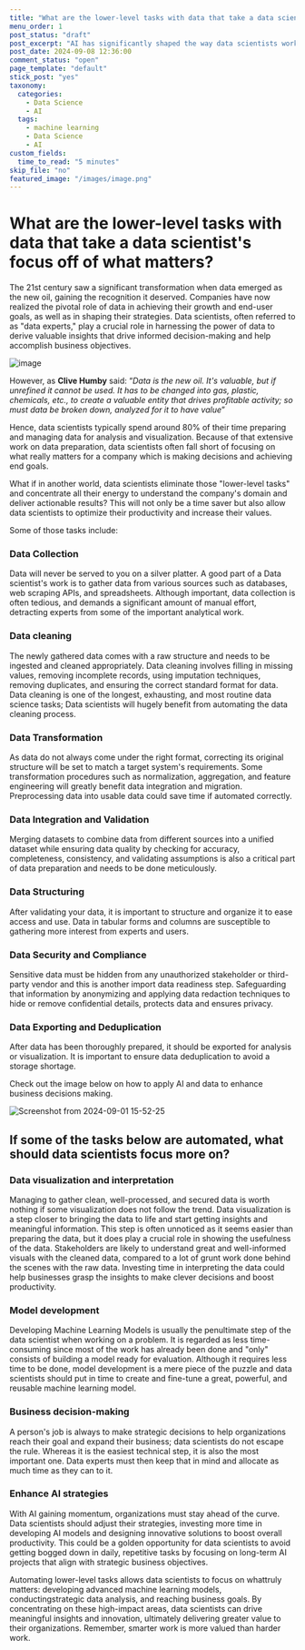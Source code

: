 ```yaml
---
title: "What are the lower-level tasks with data that take a data scientist's focus off of what matters?"
menu_order: 1
post_status: "draft"
post_excerpt: "AI has significantly shaped the way data scientists work. Instead of sticking with the old data science approach to solve a business question, a data scientist should embrace AI to work smarter and enhance strategic decision making."
post_date: 2024-09-08 12:36:00
comment_status: "open" 
page_template: "default" 
stick_post: "yes" 
taxonomy:
  categories:
    - Data Science
    - AI
  tags:
    - machine learning
    - Data Science
    - AI
custom_fields:
  time_to_read: "5 minutes"
skip_file: "no" 
featured_image: "/images/image.png"
---
```




#  What are the lower-level tasks with data that take a data scientist's focus off of what matters?


The 21st century saw a significant transformation when data emerged as
the new oil, gaining the recognition it deserved. Companies have now
realized the pivotal role of data in achieving their growth and end-user
goals, as well as in shaping their strategies. Data scientists, often
referred to as "data experts," play a crucial role in harnessing the
power of data to derive valuable insights that drive informed
decision-making and help accomplish business objectives.


![image](https://github.com/AngeloKItio/Web-published-journal/blob/main/images/image.png)

 

However, as **Clive Humby** said: “*Data is the new oil. It's valuable,
but if unrefined it cannot be used. It has to be changed into gas,
plastic, chemicals, etc., to create a valuable entity that drives
profitable activity; so must data be broken down, analyzed for it to
have value*”


Hence, data scientists typically spend around 80% of their time
preparing and managing data for analysis and visualization. Because of
that extensive work on data preparation, data scientists often fall
short of focusing on what really matters for a company which is making
decisions and achieving end goals.

What if in another world, data scientists eliminate those "lower-level
tasks" and concentrate all their energy to understand the company's
domain and deliver actionable results? This will not only be a time
saver but also allow data scientists to optimize their productivity and
increase their values.

Some of those tasks include:



### Data Collection
Data will never be served to you on a silver
platter. A good part of a Data scientist's work is to gather data from
various sources such as databases, web scraping APIs, and spreadsheets.
Although important, data collection is often tedious, and demands a
significant amount of manual effort, detracting experts from some of the
important analytical work.



### Data cleaning
The newly gathered data comes with a raw structure
and needs to be ingested and cleaned appropriately. Data cleaning
involves filling in missing values, removing incomplete records, using
imputation techniques, removing duplicates, and ensuring the correct
standard format for data. Data cleaning is one of the longest,
exhausting, and most routine data science tasks; Data scientists will
hugely benefit from automating the data cleaning process.



### Data Transformation
As data do not always come under the right
format, correcting its original structure will be set to match a target
system's requirements. Some transformation procedures such as
normalization, aggregation, and feature engineering will greatly benefit
data integration and migration. Preprocessing data into usable data
could save time if automated correctly.

### Data Integration and Validation
Merging datasets to combine data
from different sources into a unified dataset while ensuring data
quality by checking for accuracy, completeness, consistency, and
validating assumptions is also a critical part of data preparation and
needs to be done meticulously.

### Data Structuring
After validating your data, it is important to
structure and organize it to ease access and use. Data in tabular forms
and columns are susceptible to gathering more interest from experts and
users.
### Data Security and Compliance
Sensitive data must be hidden from any
unauthorized stakeholder or third-party vendor and this is another
import data readiness step. Safeguarding that information by anonymizing
and applying data redaction techniques to hide or remove confidential
details, protects data and ensures privacy.

### Data Exporting and Deduplication
After data has been thoroughly
prepared, it should be exported for analysis or visualization. It is
important to ensure data deduplication to avoid a storage shortage.

Check out the image below on how to apply AI and data to enhance
business decisions making.


![Screenshot from 2024-09-01 15-52-25](https://github.com/AngeloKItio/Web-published-journal/blob/main/images/mu7cm5ztvw781.jpg)



## If some of the tasks below are automated, what should data scientists focus more on?

### Data visualization and interpretation
Managing to gather clean,
well-processed, and secured data is worth nothing if some visualization
does not follow the trend. Data visualization is a step closer to
bringing the data to life and start getting insights and meaningful
information. This step is often unnoticed as it seems easier than
preparing the data, but it does play a crucial role in showing the
usefulness of the data. Stakeholders are likely to understand great and
well-informed visuals with the cleaned data, compared to a lot of grunt
work done behind the scenes with the raw data. Investing time in
interpreting the data could help businesses grasp the insights to make
clever decisions and boost productivity.

### Model development
Developing Machine Learning Models is usually the
penultimate step of the data scientist when working on a problem. It is
regarded as less time-consuming since most of the work has already been
done and "only" consists of building a model ready for evaluation.
Although it requires less time to be done, model development is a mere
piece of the puzzle and data scientists should put in time to create and
fine-tune a great, powerful, and reusable machine learning model.

### Business decision-making
A person's job is always to make strategic
decisions to help organizations reach their goal and expand their
business; data scientists do not escape the rule. Whereas it is the
easiest technical step, it is also the most important one. Data experts
must then keep that in mind and allocate as much time as they can to it.

### Enhance AI strategies
With AI gaining momentum, organizations must
stay ahead of the curve. Data scientists should adjust their strategies,
investing more time in developing AI models and designing innovative
solutions to boost overall productivity. This could be a golden
opportunity for data scientists to avoid getting bogged down in daily,
repetitive tasks by focusing on long-term AI projects that align with
strategic business objectives.


Automating lower-level tasks allows data scientists to focus on whattruly matters: developing advanced machine learning models, conductingstrategic data analysis, and reaching business goals. By concentrating on these high-impact areas, data scientists can drive meaningful insights and innovation, ultimately delivering greater value to their organizations. Remember, smarter work is more valued than harder work.



